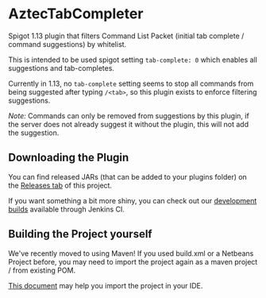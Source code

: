 # AztecTabCompleter
Spigot 1.13 plugin that filters Command List Packet (initial tab complete / command suggestions) by whitelist.

This is intended to be used spigot setting `tab-complete: 0` which enables all suggestions and tab-completes.

Currently in 1.13, no `tab-complete` setting seems to stop all commands from being suggested after typing `/<tab>`, so this plugin exists to enforce filtering suggestions.

*Note:* Commands can only be removed from suggestions by this plugin, if the server does not already suggest it without the plugin, this will not add the suggestion.


## Downloading the Plugin
You can find released JARs (that can be added to your plugins folder) on the [Releases tab](https://github.com/crashdemons/AztecTabCompleter/releases) of this project.

If you want something a bit more shiny, you can check out our [development builds](https://ci.meme.tips/job/AztecTabCompleter/) available through Jenkins CI.

## Building the Project yourself
We've recently moved to using Maven! If you used build.xml or a Netbeans Project before, you may need to import the project again as a maven project / from existing POM.

[This document](https://github.com/crashdemons/Notes/blob/master/Importing_Maven_Projects.md) may help you import the project in your IDE.

